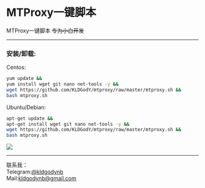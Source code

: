 # MTProxy一键脚本
MTProxy一键脚本
<del>专为小白开发</del>
<hr>

### 安装/卸载:
Centos:

```BASH
yum update &&
yum install wget git nano net-tools -y &&
wget https://github.com/KLDGodY/mtproxy/raw/master/mtproxy.sh &&
bash mtproxy.sh
```

Ubuntu/Debian:

```BASH
apt-get update &&
apt-get install wget git nano net-tools -y &&
wget https://github.com/KLDGodY/mtproxy/raw/master/mtproxy.sh &&
bash mtproxy.sh
```
<img src="https://backblazebimg.2002000.xyz/file/imgurllx/imgs/2020/03/ce64ba572ac53877.png" />

<hr>

联系我：
<br>
Telegram:<a href="//t.me/KLDGodYnb" target="_blank">@kldgodynb</a>
<br>
Mail:<a href="mailto:kldgodynb@gmail.com" target="_blank">kldgodynb@gmail.com</a>
